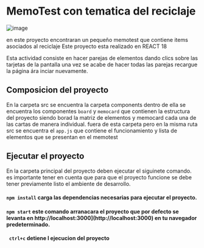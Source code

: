 # MemoTest con tematica del reciclaje
![image](https://user-images.githubusercontent.com/76258697/214716815-aaac162f-b4cc-457d-a05b-9e3be11e94a4.png)

en este proyecto encontraran un pequeño memotest que contiene items asociados al reciclaje 
Este proyecto esta realizado en REACT 18

Esta actividad consiste en hacer parejas de elementos dando clics sobre las tarjetas de la pantalla una vez se acabe de hacer todas las parejas recargue la página ára inciar nuevamente.

## Composicion del proyecto 
En la carpeta src se encuentra la carpeta components dentro de ella se encuentra los componentes `board` y `memocard` que contienen la estructura del proyecto siendo borad la matriz de elementos y memocard cada una de las cartas de manera individual.
fuera de esta carpeta pero en la misma ruta src se encuentra el `app.js` que contiene el funcionamiento y lista de elementos que se presentan en el memotest
## Ejecutar el proyecto 

En la carpeta principal del proyecto deben  ejecutar el siguinete comando. es importante tener en cuenta que para que el proyecto funcione se debe tener previamente listo el ambiente de desarrollo. 
#### `npm install` carga las dependencias necesarias para ejecutar el proyecto.
#### `npm start` este comando arranacara el proyecto que por defecto se levanta en http://localhost:3000](http://localhost:3000) en tu navegador predeterminado.
#### ` ctrl+c` detiene l ejecucion del proyecto



